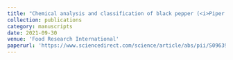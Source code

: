 ```yaml
---
title: "Chemical analysis and classification of black pepper (<i>Piper nigrum L.<i>) based on their country of origin using mass spectrometric methods and chemometrics"
collection: publications
category: manuscripts
date: 2021-09-30
venue: 'Food Research International'
paperurl: 'https://www.sciencedirect.com/science/article/abs/pii/S0963996920309029?via%3Dihub'
---
```



